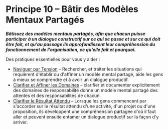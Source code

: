 # Principe 10 – Bâtir des Modèles Mentaux Partagés


**_Bâtissez des modèles mentaux partagés, afin que chacun puisse participer à un dialogue constructif sur ce qui se passe et sur ce qui doit être fait, et qu'au passage ils approfondissent leur compréhension du fonctionnement de l'organisation, ce qu'elle fait et pourquoi._**

Des pratiques essentielles pour vous y aider :

-   [Naviguer par Tension](section:navigate-via-tension) – Rechercher, et traiter les situations qui requièrent d'établir ou d'affiner un modèle mental partagé, aide les gens à mieux se comprendre et à avoir un dialogue productif.
-   [Clarifier et Affiner les Domaines](section:clarify-and-develop-domains) – clarifier et documenter explicitement des domaines de responsabilité donne un modèle mental partagé des attentes et des responsabilités de chacun.
-   [Clarifier le Résultat Attendu](section:clarify-intended-outcome) – Lorsque les gens commencent par s'accorder sur le résultat attendu d'une activité, d'un projet ou d'une proposition, ils développent une compréhension partagée d'où il faut aller et peuvent ensuite entamer un dialogue productif sur la façon d'y arriver.
